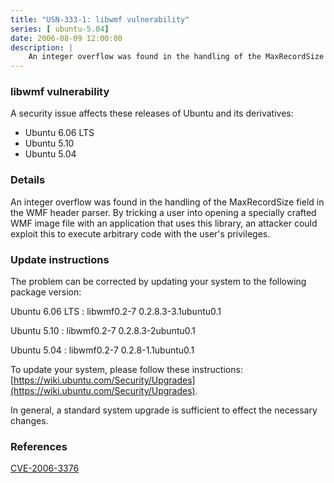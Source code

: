 ```yaml
---
title: "USN-333-1: libwmf vulnerability"
series: [ ubuntu-5.04]
date: 2006-08-09 12:00:00
description: |
    An integer overflow was found in the handling of the MaxRecordSize field in the WMF header parser. By tricking a user into opening a specially crafted WMF image file with an application that uses this library, an attacker could exploit this to execute arbitrary code with the user&#39;s privileges.
--- 
```

 
### libwmf vulnerability

A security issue affects these releases of Ubuntu and its derivatives:

* Ubuntu 6.06 LTS
* Ubuntu 5.10
* Ubuntu 5.04

### Details

An integer overflow was found in the handling of the MaxRecordSize field in the WMF header parser. By tricking a user into opening a specially crafted WMF image file with an application that uses this library, an attacker could exploit this to execute arbitrary code with the user&#39;s privileges.

### Update instructions

The problem can be corrected by updating your system to the following package version:

Ubuntu 6.06 LTS
 : libwmf0.2-7 <span>0.2.8.3-3.1ubuntu0.1</span>

Ubuntu 5.10
 : libwmf0.2-7 <span>0.2.8.3-2ubuntu0.1</span>

Ubuntu 5.04
 : libwmf0.2-7 <span>0.2.8-1.1ubuntu0.1</span>

To update your system, please follow these instructions: [https://wiki.ubuntu.com/Security/Upgrades](https://wiki.ubuntu.com/Security/Upgrades).

In general, a standard system upgrade is sufficient to effect the necessary changes.

### References

 [CVE-2006-3376](http://people.ubuntu.com/~ubuntu-security/cve/CVE-2006-3376)
 
